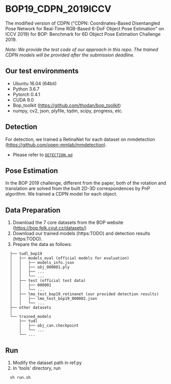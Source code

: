 # BOP19_CDPN_2019ICCV

The modified version of CDPN ("CDPN: Coordinates-Based Disentangled Pose Network for Real-Time RGB-Based 6-DoF Object Pose Estimation" on ICCV 2019) for BOP: Benchmark for 6D Object Pose Estimation Challenge 2019.

*Note: We provide the test code of our approach in this repo. The trained CDPN models will be provided after the submission deadline.*

## Our test environments
- Ubuntu 16.04 (64bit)
- Python 3.6.7
- Pytorch 0.4.1
- CUDA 9.0
- Bop_toolkit (https://github.com/thodan/bop_toolkit)
- numpy, cv2, json, plyfile, tqdm, scipy, progress, etc.

## Detection
For detection, we trained a RetinaNet for each dataset on mmdetection (https://github.com/open-mmlab/mmdetection).
* Please refer to [`DETECTION.md`](detection/DETECTION.md)

## Pose Estimation
In the BOP 2019 challenge, different from the paper, both of the rotation and translation are solved from the built 2D-3D correspondences by PnP algorithm. We trained a CDPN model for each object.

## Data Preparation
1. Download the 7 core datasets from the BOP website (https://bop.felk.cvut.cz/datasets/)
2. Download our trained models (https:TODO) and detection results (https:TODO).
3. Prepare the data as follows:
```
  ├── tudl_bop19
  │   ├── models_eval (official models for evaluation)
  │   │   ├── models_info.json
  │   │   ├── obj_000001.ply
  │   │   ├── ...
  │   │   └── ...
  │   ├── test (official test data)
  │   │   ├── 000001
  │   │   └── ...
  │   ├── lmo_test_bop19_retinanet (our provided detection results)
  │   │   ├── lmo_test_bop19_000002.json
  │   │   └── ... 
  ├── other datasets
  │
  └── trained_models
      ├── tudl
      │   ├── obj_can.checkpoint
      │   └── ...
      └── ...
```
## Run
1. Modify the dataset path in ref.py
2. In 'tools' directory, run 
```
  sh run.sh
```
